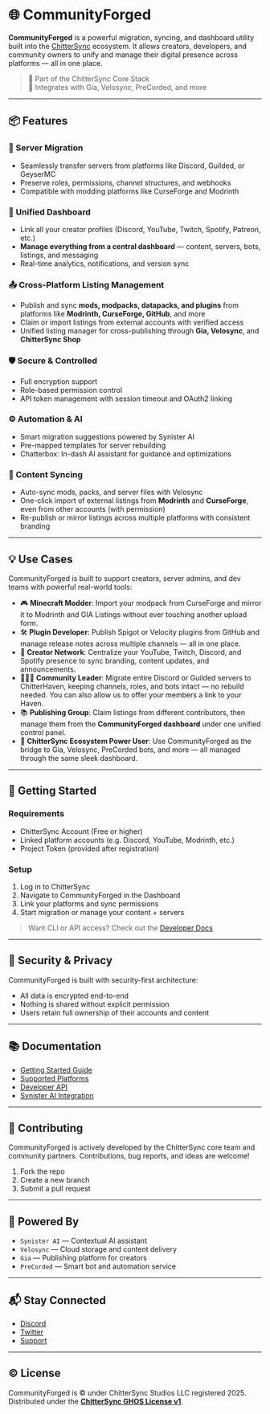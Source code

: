 # 🌐 CommunityForged

**CommunityForged** is a powerful migration, syncing, and dashboard utility built into the [ChitterSync](https://chittersync.com) ecosystem. It allows creators, developers, and community owners to unify and manage their digital presence across platforms — all in one place.

> 🚀 Part of the ChitterSync Core Stack  
> 🧩 Integrates with Gia, Velosync, PreCorded, and more

---

## 📦 Features

### 🔄 Server Migration
- Seamlessly transfer servers from platforms like Discord, Guilded, or GeyserMC
- Preserve roles, permissions, channel structures, and webhooks
- Compatible with modding platforms like CurseForge and Modrinth

### 🔗 Unified Dashboard
- Link all your creator profiles (Discord, YouTube, Twitch, Spotify, Patreon, etc.)
- **Manage everything from a central dashboard** — content, servers, bots, listings, and messaging
- Real-time analytics, notifications, and version sync

### 📤 Cross-Platform Listing Management
- Publish and sync **mods, modpacks, datapacks, and plugins** from platforms like **Modrinth, CurseForge, GitHub**, and more
- Claim or import listings from external accounts with verified access
- Unified listing manager for cross-publishing through **Gia, Velosync**, and **ChitterSync Shop**

### 🛡️ Secure & Controlled
- Full encryption support
- Role-based permission control
- API token management with session timeout and OAuth2 linking

### ⚙️ Automation & AI
- Smart migration suggestions powered by Synister AI
- Pre-mapped templates for server rebuilding
- Chatterbox: In-dash AI assistant for guidance and optimizations

### 📁 Content Syncing
- Auto-sync mods, packs, and server files with Velosync
- One-click import of external listings from **Modrinth** and **CurseForge**, even from other accounts (with permission)
- Re-publish or mirror listings across multiple platforms with consistent branding

---

## 💡 Use Cases

CommunityForged is built to support creators, server admins, and dev teams with powerful real-world tools:

- 🎮 **Minecraft Modder**: Import your modpack from CurseForge and mirror it to Modrinth and GIA Listings without ever touching another upload form.
- 🛠️ **Plugin Developer**: Publish Spigot or Velocity plugins from GitHub and manage release notes across multiple channels — all in one place.
- 🧵 **Creator Network**: Centralize your YouTube, Twitch, Discord, and Spotify presence to sync branding, content updates, and announcements.
- 🧑‍🤝‍🧑 **Community Leader**: Migrate entire Discord or Guilded servers to ChitterHaven, keeping channels, roles, and bots intact — no rebuild needed. You can also allow us to offer your members a link to your Haven.
- 📚 **Publishing Group**: Claim listings from different contributors, then manage them from the **CommunityForged dashboard** under one unified control panel.
- 🚀 **ChitterSync Ecosystem Power User**: Use CommunityForged as the bridge to Gia, Velosync, PreCorded bots, and more — all managed through the same sleek dashboard.

---

## 🔧 Getting Started

### Requirements
- ChitterSync Account (Free or higher)
- Linked platform accounts (e.g. Discord, YouTube, Modrinth, etc.)
- Project Token (provided after registration)

### Setup

1. Log in to ChitterSync  
2. Navigate to CommunityForged in the Dashboard  
3. Link your platforms and sync permissions  
4. Start migration or manage your content + servers  

> Want CLI or API access? Check out the [Developer Docs](https://docs.chittersync.com/communityforged)

---

## 🔐 Security & Privacy

CommunityForged is built with security-first architecture:
- All data is encrypted end-to-end
- Nothing is shared without explicit permission
- Users retain full ownership of their accounts and content

---

## 📚 Documentation

- [Getting Started Guide](https://docs.chittersync.com/communityforged/start)
- [Supported Platforms](https://docs.chittersync.com/communityforged/platforms)
- [Developer API](https://docs.chittersync.com/api)
- [Synister AI Integration](https://docs.chittersync.com/synai)

---

## 🤝 Contributing

CommunityForged is actively developed by the ChitterSync core team and community partners. Contributions, bug reports, and ideas are welcome!

1. Fork the repo  
2. Create a new branch  
3. Submit a pull request

---

## 🧠 Powered By

- `Synister AI` — Contextual AI assistant  
- `Velosync` — Cloud storage and content delivery  
- `Gia` — Publishing platform for creators  
- `PreCorded` — Smart bot and automation service

---

## 📬 Stay Connected

- [Discord](https://dgg.chittersync.com/)  
- [Twitter](https://twitter.chittersync.com/)  
- [Support](https://docs.chittersync.com/support)

---

## © License

CommunityForged is © under ChitterSync Studios LLC registered 2025.  
Distributed under the [**ChitterSync GHOS License v1**](https://github.com/r7105/License/blob/main/ChitterSync%20GHOS/v1.0.md).
